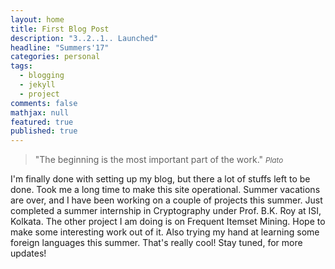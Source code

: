 ```yaml
---
layout: home
title: First Blog Post
description: "3..2..1.. Launched"
headline: "Summers'17"
categories: personal
tags: 
  - blogging
  - jekyll
  - project
comments: false
mathjax: null
featured: true
published: true
---
```


>&quot;The beginning is the most important part of the work.&quot;
><small><cite title="Plato">Plato</cite></small>

I'm finally done with setting up my blog, but there a lot of stuffs left to be done. Took me a long time to make this site operational.
Summer vacations are over, and I have been working on a couple of projects this summer. Just completed a summer internship in Cryptography under Prof. B.K. Roy at ISI, Kolkata. The other project I am doing is on Frequent Itemset Mining. Hope to make some interesting work out of it. Also trying my hand at learning some foreign languages this summer. That's really cool!
Stay tuned, for more updates!
